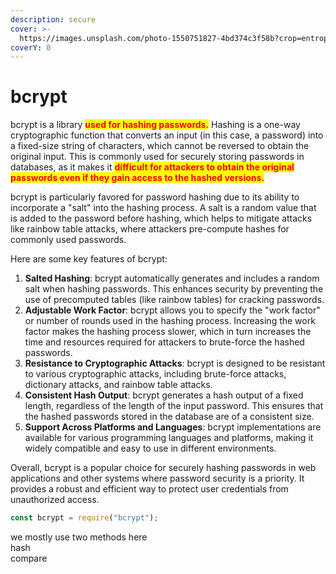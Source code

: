 ```yaml
---
description: secure
cover: >-
  https://images.unsplash.com/photo-1550751827-4bd374c3f58b?crop=entropy&cs=srgb&fm=jpg&ixid=M3wxOTcwMjR8MHwxfHNlYXJjaHw0fHxzZWN1cml0eXxlbnwwfHx8fDE3MDc5NzExMDd8MA&ixlib=rb-4.0.3&q=85
coverY: 0
---
```


# bcrypt

bcrypt is a library <mark style="color:red;">**used for hashing passwords.**</mark> Hashing is a one-way cryptographic function that converts an input (in this case, a password) into a fixed-size string of characters, which cannot be reversed to obtain the original input. This is commonly used for securely storing passwords in databases, as it makes it <mark style="color:red;">**difficult for attackers to obtain the original passwords even if they gain access to the hashed versions.**</mark>

bcrypt is particularly favored for password hashing due to its ability to incorporate a "salt" into the hashing process. A salt is a random value that is added to the password before hashing, which helps to mitigate attacks like rainbow table attacks, where attackers pre-compute hashes for commonly used passwords.

Here are some key features of bcrypt:

1. **Salted Hashing**: bcrypt automatically generates and includes a random salt when hashing passwords. This enhances security by preventing the use of precomputed tables (like rainbow tables) for cracking passwords.
2. **Adjustable Work Factor**: bcrypt allows you to specify the "work factor" or number of rounds used in the hashing process. Increasing the work factor makes the hashing process slower, which in turn increases the time and resources required for attackers to brute-force the hashed passwords.
3. **Resistance to Cryptographic Attacks**: bcrypt is designed to be resistant to various cryptographic attacks, including brute-force attacks, dictionary attacks, and rainbow table attacks.
4. **Consistent Hash Output**: bcrypt generates a hash output of a fixed length, regardless of the length of the input password. This ensures that the hashed passwords stored in the database are of a consistent size.
5. **Support Across Platforms and Languages**: bcrypt implementations are available for various programming languages and platforms, making it widely compatible and easy to use in different environments.

Overall, bcrypt is a popular choice for securely hashing passwords in web applications and other systems where password security is a priority. It provides a robust and efficient way to protect user credentials from unauthorized access.

```javascript
const bcrypt = require("bcrypt");
```

we mostly use two methods here \
hash\
compare&#x20;

